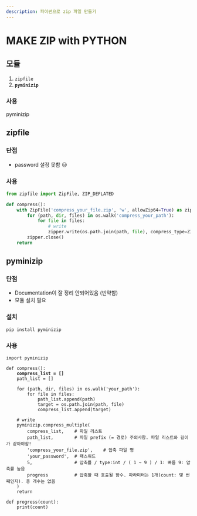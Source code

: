 ```yaml
---
description: 파이썬으로 zip 파일 만들기
---
```


# MAKE ZIP with PYTHON

## 모듈

1. `zipfile`
2. **`pyminizip`**

### 사용

pyminizip

## zipfile

### 단점

* password 설정 못함 :cry:

### 사용

```python
from zipfile import ZipFile, ZIP_DEFLATED

def compress():
    with ZipFile('compress_your_file.zip', 'w', allowZip64=True) as zipper:
        for (path, dir, files) in os.walk('compress_your_path'):
            for file in files:
                # write
                zipper.write(os.path.join(path, file), compress_type=ZIP_DEFLATED)
        zipper.close()
    return
```

## pyminizip

### 단점

* Documentation이 잘 정리 안되어있음 (빈약함)
* 모듈 설치 필요

### 설치

`pip install pyminizip`

### 사용

<pre class="language-python"><code class="lang-python">import pyminizip

def compress():
<strong>    compress_list = []
</strong>    path_list = []
    
    for (path, dir, files) in os.walk('your_path'):
        for file in files:
            path_list.append(path)
            target = os.path.join(path, file)
            compress_list.append(target)
    
    # write
    pyminizip.compress_multiple(
        compress_list,    # 파일 리스트
        path_list,        # 파일 prefix (= 경로) 주의사항. 파일 리스트와 길이가 같아야함! 
        'compress_your_file.zip',    # 압축 파일 명
        'your_password',  # 패스워드
        5,                # 압축률 / type:int / ( 1 ~ 9 ) / 1: 빠름 9: 압축률 높음
        progress          # 압축할 때 호출될 함수. 파라미터는 1개(count: 몇 번째인지). 총 개수는 없음
    )
    return
    
def progress(count):
    print(count)
</code></pre>
